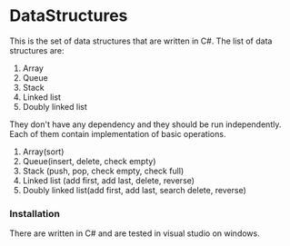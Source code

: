 # DataStructures
This is the set of data structures that are written in C#. The list of data structures are: <br>
1. Array
2. Queue
3. Stack
4. Linked list
5. Doubly linked list

They don't have any dependency and they should be run independently. Each of them contain implementation of basic operations. <br>
1. Array(sort)
2. Queue(insert, delete, check empty)
3. Stack (push, pop, check empty, check full)
4. Linked list (add first, add last, delete, reverse)
5. Doubly linked list(add first, add last, search delete, reverse)

### Installation
There are written in C# and are tested in visual studio on windows.

